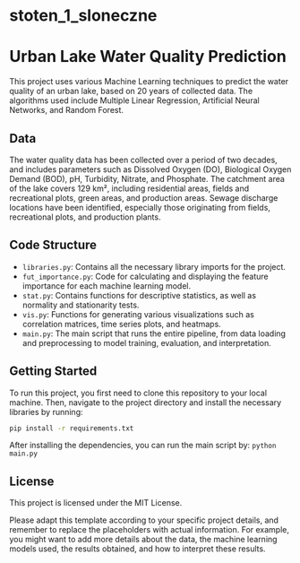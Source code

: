 # stoten_1_sloneczne

# Urban Lake Water Quality Prediction

This project uses various Machine Learning techniques to predict the water quality of an urban lake, based on 20 years of collected data. The algorithms used include Multiple Linear Regression, Artificial Neural Networks, and Random Forest.

## Data

The water quality data has been collected over a period of two decades, and includes parameters such as Dissolved Oxygen (DO), Biological Oxygen Demand (BOD), pH, Turbidity, Nitrate, and Phosphate. The catchment area of the lake covers 129 km², including residential areas, fields and recreational plots, green areas, and production areas. Sewage discharge locations have been identified, especially those originating from fields, recreational plots, and production plants.

## Code Structure

- `libraries.py`: Contains all the necessary library imports for the project.
- `fut_importance.py`: Code for calculating and displaying the feature importance for each machine learning model.
- `stat.py`: Contains functions for descriptive statistics, as well as normality and stationarity tests.
- `vis.py`: Functions for generating various visualizations such as correlation matrices, time series plots, and heatmaps.
- `main.py`: The main script that runs the entire pipeline, from data loading and preprocessing to model training, evaluation, and interpretation.

## Getting Started

To run this project, you first need to clone this repository to your local machine. Then, navigate to the project directory and install the necessary libraries by running:

```bash
pip install -r requirements.txt
```

After installing the dependencies, you can run the main script by:
```python main.py```


## License

This project is licensed under the MIT License.

Please adapt this template according to your specific project details, and remember to replace the placeholders with actual information. For example, you might want to add more details about the data, the machine learning models used, the results obtained, and how to interpret these results.

